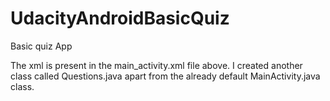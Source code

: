 # UdacityAndroidBasicQuiz
Basic quiz App

The xml is present in the main_activity.xml file above.</n>
I created another class called Questions.java apart from the already default
MainActivity.java class.
